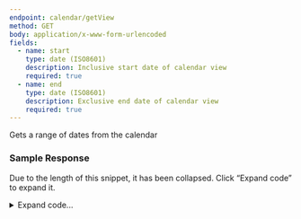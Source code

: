 ```yaml
---
endpoint: calendar/getView
method: GET
body: application/x-www-form-urlencoded
fields: 
  - name: start
    type: date (ISO8601)
    description: Inclusive start date of calendar view
    required: true
  - name: end
    type: date (ISO8601)
    description: Exclusive end date of calendar view
    required: true
---
```


Gets a range of dates from the calendar

### Sample Response
Due to the length of this snippet, it has been collapsed. Click “Expand code” to expand it.

<details>
<summary>Expand code...</summary>

<pre><code class="json">
{
	"status": "ok",
	"view": {
		"days": [
			{
				"day": "2019-02-14",
				"currentTerm": {
					"id": 2,
					"termId": 97372,
					"name": "2nd Semester",
					"userId": 1
				},
				"announcements": [],
				"events": [
					{
						"id": 15,
						"name": "HS House - Neiers/Phillips",
						"start": 1550155800,
						"end": 1550156700,
						"type": 2,
						"data": {
							"termId": -1,
							"classId": 108778111,
							"ownerId": -1,
							"ownerName": "Jake Peralta",
							"dayNumber": 4,
							"block": "S",
							"buildingName": "108 E. 89th St.",
							"roomNumber": "301"
						},
						"userId": 1
					},
					{
						"id": 18,
						"name": "Assembly",
						"start": 1550163000,
						"end": 1550166600,
						"type": 2,
						"data": {
							"termId": -1,
							"classId": 108778111,
							"ownerId": -1,
							"ownerName": "Jake Peralta",
							"dayNumber": 4,
							"block": "S",
							"buildingName": "108 E. 89th St.",
							"roomNumber": "Theater"
						},
						"userId": 1
					},
					{
						"id": 90,
						"name": "Environmental Science: Resources - 3335-01 (B)",
						"start": 1550149800,
						"end": 1550152500,
						"type": 2,
						"data": {
							"termId": 97372,
							"classId": 108471529,
							"ownerId": 2615842,
							"ownerName": "Amy Santiago",
							"dayNumber": 4,
							"block": "B",
							"buildingName": "108 E. 89th St.",
							"roomNumber": "1204"
						},
						"userId": 1
					},
					{
						"id": 91,
						"name": "Robotics - 3410-04 (A)",
						"start": 1550152800,
						"end": 1550155500,
						"type": 2,
						"data": {
							"termId": 97372,
							"classId": 108472052,
							"ownerId": 3313989,
							"ownerName": "Rosa Diaz",
							"dayNumber": 4,
							"block": "A",
							"buildingName": "108 E. 89th St.",
							"roomNumber": "502"
						},
						"userId": 1
					},
					{
						"id": 92,
						"name": "AMLIT: Self, Society and Cosmos - 3232-01 (D)",
						"start": 1550157000,
						"end": 1550159700,
						"type": 2,
						"data": {
							"termId": 97372,
							"classId": 108471731,
							"ownerId": 586333,
							"ownerName": "Charles Boyle",
							"dayNumber": 4,
							"block": "D",
							"buildingName": "108 E. 89th St.",
							"roomNumber": "203"
						},
						"userId": 1
					},
					{
						"id": 93,
						"name": "Mandarin Chinese 3 - 3122-01 (C)",
						"start": 1550160000,
						"end": 1550162700,
						"type": 2,
						"data": {
							"termId": 97372,
							"classId": 108471856,
							"ownerId": 5327271,
							"ownerName": "Terrence Jeffords",
							"dayNumber": 4,
							"block": "C",
							"buildingName": "108 E. 89th St.",
							"roomNumber": "252"
						},
						"userId": 1
					},
					{
						"id": 94,
						"name": "Topics in World History III: The 20th Century - 3520-03 (F)",
						"start": 1550172600,
						"end": 1550175300,
						"type": 2,
						"data": {
							"termId": 97372,
							"classId": 108472098,
							"ownerId": 3456065,
							"ownerName": "Raymond Holt",
							"dayNumber": 4,
							"block": "F",
							"buildingName": "108 E. 89th St.",
							"roomNumber": "311"
						},
						"userId": 1
					}
				]
			}
		]
	}
}
</pre></code></details>
